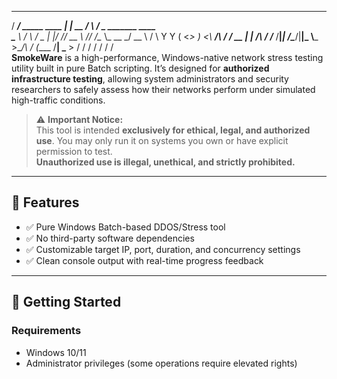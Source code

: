  _________               __          __      __                       
 /   _____/ _____   ____ |  | __ ____/  \    /  \_____ _______   ____  
 \_____  \ /     \ /  _ \|  |/ // __ \   \/\/   /\__  \\_  __ \_/ __ \ 
 /        \  Y Y  (  <_> )    <\  ___/\        /  / __ \|  | \/\  ___/ 
/_______  /__|_|  /\____/|__|_ \\___  >\__/\  /  (____  /__|    \___  >
        \/      \/            \/    \/      \/        \/            \/                                       
**SmokeWare** is a high-performance, Windows-native network stress testing utility built in pure Batch scripting. It’s designed for **authorized infrastructure testing**, allowing system administrators and security researchers to safely assess how their networks perform under simulated high-traffic conditions.

> ⚠️ **Important Notice:**  
This tool is intended **exclusively for ethical, legal, and authorized use**. You may only run it on systems you own or have explicit permission to test.  
**Unauthorized use is illegal, unethical, and strictly prohibited.**

---

## 📌 Features

- ✅ Pure Windows Batch-based DDOS/Stress tool
- ✅ No third-party software dependencies
- ✅ Customizable target IP, port, duration, and concurrency settings
- ✅ Clean console output with real-time progress feedback

---

## 🚀 Getting Started

### Requirements

- Windows 10/11  
- Administrator privileges (some operations require elevated rights)
